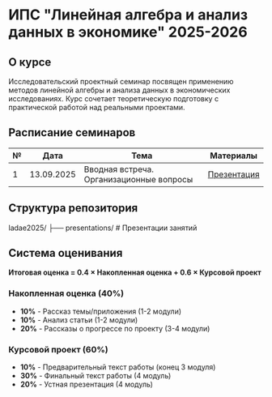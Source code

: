 # ИПС "Линейная алгебра и анализ данных в экономике" 2025-2026


## О курсе

Исследовательский проектный семинар посвящен применению методов линейной алгебры и анализа данных в экономических исследованиях. Курс сочетает теоретическую подготовку с практической работой над реальными проектами.

## Расписание семинаров

| № | Дата | Тема | Материалы |
|---|------|------|-----------|
| 1 | 13.09.2025 | Вводная встреча. Организационные вопросы |[Презентация](/seminars/seminar1/) |


## Структура репозитория
ladae2025/
├── presentations/ # Презентации занятий


## Система оценивания

**Итоговая оценка = 0.4 × Накопленная оценка + 0.6 × Курсовой проект**

### Накопленная оценка (40%)
- **10%** - Рассказ темы/приложения (1-2 модули)
- **10%** - Анализ статьи (1-2 модули)
- **20%** - Рассказы о прогрессе по проекту (3-4 модули)

### Курсовой проект (60%)
- **10%** - Предварительный текст работы (конец 3 модуля)
- **30%** - Финальный текст работы (4 модуль)
- **20%** - Устная презентация (4 модуль)
